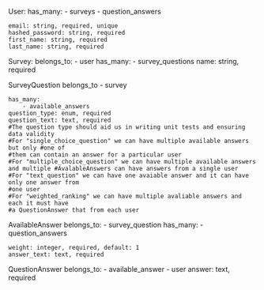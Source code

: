 User:
    has_many: 
        - surveys
        - question_answers
    
    email: string, required, unique
    hashed_password: string, required
    first_name: string, required
    last_name: string, required

Survey:
    belongs_to: 
        - user
    has_many:
        - survey_questions
    name: string, required
        
SurveyQuestion
    belongs_to
        - survey

    has_many:
        - available_answers
    question_type: enum, required
    question_text: text, required
    #The question type should aid us in writing unit tests and ensuring data validity
    #For "single_choice_question" we can have multiple available answers but only #one of 
    #them can contain an answer for a particular user
    #For "multiple_choice_question" we can have multiple available answers and multiple #AvalableAnswers can have answers from a single user
    #For "text_question" we can have one avaiable answer and it can have only one answer from
    #one user
    #For "weighted_ranking" we can have multiple avaliable answers and each it must have
    #a QuestionAnswer that from each user
    
AvailableAnswer
    belongs_to:
        - survey_question
    has_many:
        - question_answers

    weight: integer, required, default: 1
    answer_text: text, required

QuestionAnswer
    belongs_to:
        - available_answer
        - user 
    answer: text, required

